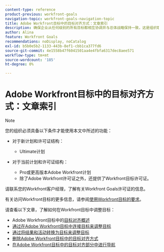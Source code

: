 ```yaml
---
content-type: reference
product-previous: workfront-goals
navigation-topic: workfront-goals-navigation-topic
title: Adobe Workfront目标中的目标对齐方式：文章索引
description: 确保企业从任何级别的所有目标都相互协调并与总体战略保持一致，这是组织取得成功的重要一步。 请在以下文章中了解如何在Adobe Workfront中调整目标。
author: Alina
feature: Workfront Goals
recommendations: noDisplay, noCatalog
exl-id: b5b0e5b2-1133-443b-8ef1-cbb1ca377fd6
source-git-commit: 4e1558b47f6041501aa4e4fbfa6317dec8aee571
workflow-type: tm+mt
source-wordcount: '185'
ht-degree: 0%

---
```


# Adobe Workfront目标中的目标对齐方式：文章索引

<!--Audited P&P only: 4/2025-->

>[!NOTE]
>
>您的组织必须具备以下条件才能使用本文中所述的功能：
> 
>* 对于新计划和许可证结构：
>    
>   * Ultimate计划
>      
>* 对于当前计划和许可证结构：
>    
>   * Pro或更高版本Adobe Workfront计划
>   * 除了Adobe Workfront许可证之外，还提供了Workfront目标许可证。
>    
>请联系您的Workfront客户经理，了解有关Workfront Goals许可证的信息。
> 
>有关访问Workfront目标的更多信息，请参阅[使用Workfront目标的要求](/help/quicksilver/workfront-goals/goal-management/access-needed-for-wf-goals.md)。

请查看以下文章，了解如何在Workfront目标中调整目标：

* Adobe Workfront目标中的[目标对齐概述](../../workfront-goals/goal-alignment/goal-alignment-overview.md)
* [通过在Adobe Workfront目标中连接目标来调整目标](../../workfront-goals/goal-alignment/align-goals-by-connecting-them.md)
* [通过将结果和活动转换为目标来调整目标](../../workfront-goals/goal-alignment/align-goals-by-converting-results-activities.md)
* [删除Adobe Workfront目标中的目标对齐方式](../../workfront-goals/goal-alignment/remove-goal-alignment.md)
* [在Adobe Workfront目标中的目标对齐部分中进行导航](../../workfront-goals/goal-alignment/navigate-goal-alignment-chart.md)
